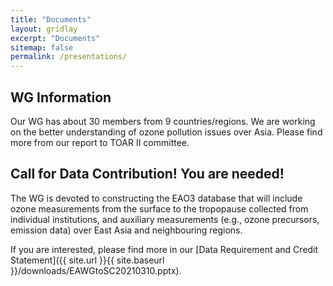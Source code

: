 ```yaml
---
title: "Documents"
layout: gridlay
excerpt: "Documents"
sitemap: false
permalink: /presentations/
---
```


## WG Information
Our WG has about 30 members from 9 countries/regions. We are working on the better understanding of ozone pollution issues over Asia.  Please find more from our report to TOAR II committee.


## Call for Data Contribution! You are needed! 
The WG is devoted to constructing the EAO3 database that will include ozone measurements from the surface to the tropopause collected from individual institutions, and auxiliary measurements (e.g., ozone precursors, emission data) over East Asia and neighbouring regions.

If you are interested, please find more in our [Data Requirement and Credit Statement]({{ site.url }}{{ site.baseurl }}/downloads/EAWGtoSC20210310.pptx).









